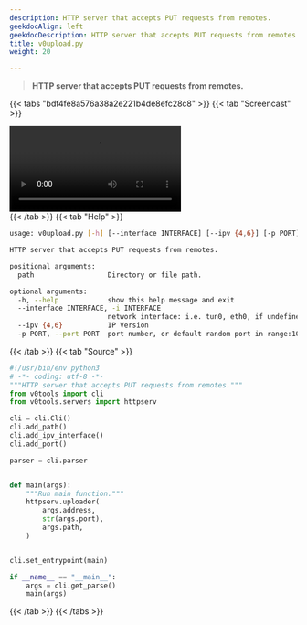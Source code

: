 ```yaml
---
description: HTTP server that accepts PUT requests from remotes.
geekdocAlign: left
geekdocDescription: HTTP server that accepts PUT requests from remotes.
title: v0upload.py
weight: 20

---
```


> **HTTP server that accepts PUT requests from remotes.**

{{< tabs "bdf4fe8a576a38a2e221b4de8efc28c8" >}}
{{< tab "Screencast" >}}
<div class="video-container">
<video controls autoplay="true" loop="true">
<source src="/cli/v0upload.py.webm" type="video/webm">
</video>
</div>
{{< /tab >}}
{{< tab "Help" >}}

```bash
usage: v0upload.py [-h] [--interface INTERFACE] [--ipv {4,6}] [-p PORT] path

HTTP server that accepts PUT requests from remotes.

positional arguments:
  path                  Directory or file path.

optional arguments:
  -h, --help            show this help message and exit
  --interface INTERFACE, -i INTERFACE
                        network interface: i.e. tun0, eth0, if undefined, an fzf prompt will appear
  --ipv {4,6}           IP Version
  -p PORT, --port PORT  port number, or default random port in range:1025-65535.
```

{{< /tab >}}
{{< tab "Source" >}}

```python
#!/usr/bin/env python3
# -*- coding: utf-8 -*-
"""HTTP server that accepts PUT requests from remotes."""
from v0tools import cli
from v0tools.servers import httpserv

cli = cli.Cli()
cli.add_path()
cli.add_ipv_interface()
cli.add_port()

parser = cli.parser


def main(args):
    """Run main function."""
    httpserv.uploader(
        args.address,
        str(args.port),
        args.path,
    )


cli.set_entrypoint(main)

if __name__ == "__main__":
    args = cli.get_parse()
    main(args)

```

{{< /tab >}}
{{< /tabs >}}
